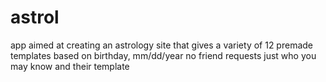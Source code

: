 # astrol
app aimed at creating an astrology site that gives a variety of 12 premade templates based on birthday, mm/dd/year no friend requests just who you may know and their template 
